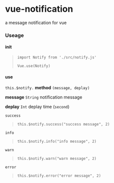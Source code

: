 # vue-notification
a message notification for vue

### Useage

#### init

> `import Notify from './src/notify.js'`
> 
> `Vue.use(Notify)`

#### use

`this.$notify.` **method** `(message, deplay)`


**message** `String` notification message

**deplay**	`Int` deplay time (`second`)


`success`

> `this.$notify.success("success message", 2)`


`info`
 
> `this.$notify.info("info message", 2)`


`warn`

> `this.$notify.warn("warn message", 2)`

`error`

> `this.$notify.error("error message", 2)`
 